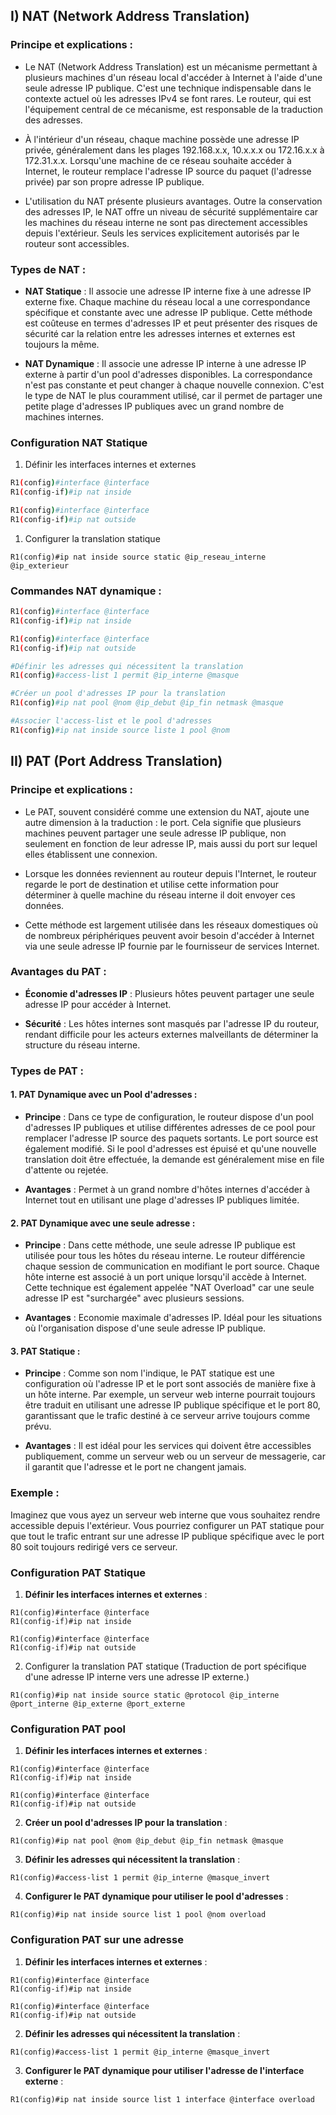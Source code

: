 ## I) NAT (Network Address Translation)

### Principe et explications :

- Le NAT (Network Address Translation) est un mécanisme permettant à plusieurs machines d'un réseau local d'accéder à Internet à l'aide d'une seule adresse IP publique. C'est une technique indispensable dans le contexte actuel où les adresses IPv4 se font rares. Le routeur, qui est l'équipement central de ce mécanisme, est responsable de la traduction des adresses.
    
- À l'intérieur d'un réseau, chaque machine possède une adresse IP privée, généralement dans les plages 192.168.x.x, 10.x.x.x ou 172.16.x.x à 172.31.x.x. Lorsqu'une machine de ce réseau souhaite accéder à Internet, le routeur remplace l'adresse IP source du paquet (l'adresse privée) par son propre adresse IP publique.
    
- L'utilisation du NAT présente plusieurs avantages. Outre la conservation des adresses IP, le NAT offre un niveau de sécurité supplémentaire car les machines du réseau interne ne sont pas directement accessibles depuis l'extérieur. Seuls les services explicitement autorisés par le routeur sont accessibles.
    

### Types de NAT :

- **NAT Statique** : Il associe une adresse IP interne fixe à une adresse IP externe fixe. Chaque machine du réseau local a une correspondance spécifique et constante avec une adresse IP publique. Cette méthode est coûteuse en termes d'adresses IP et peut présenter des risques de sécurité car la relation entre les adresses internes et externes est toujours la même.
    
- **NAT Dynamique** : Il associe une adresse IP interne à une adresse IP externe à partir d'un pool d'adresses disponibles. La correspondance n'est pas constante et peut changer à chaque nouvelle connexion. C'est le type de NAT le plus couramment utilisé, car il permet de partager une petite plage d'adresses IP publiques avec un grand nombre de machines internes.

### Configuration NAT Statique
1. Définir les interfaces internes et externes
```bash
R1(config)#interface @interface  
R1(config-if)#ip nat inside

R1(config)#interface @interface  
R1(config-if)#ip nat outside
```
1. Configurer la translation statique 
```
R1(config)#ip nat inside source static @ip_reseau_interne @ip_exterieur
```

### Commandes NAT dynamique :

```bash
R1(config)#interface @interface  
R1(config-if)#ip nat inside

R1(config)#interface @interface  
R1(config-if)#ip nat outside

#Définir les adresses qui nécessitent la translation
R1(config)#access-list 1 permit @ip_interne @masque  

#Créer un pool d'adresses IP pour la translation
R1(config)#ip nat pool @nom @ip_debut @ip_fin netmask @masque  

#Associer l'access-list et le pool d'adresses
R1(config)#ip nat inside source liste 1 pool @nom
```

## II) PAT (Port Address Translation)

### Principe et explications :

- Le PAT, souvent considéré comme une extension du NAT, ajoute une autre dimension à la traduction : le port. Cela signifie que plusieurs machines peuvent partager une seule adresse IP publique, non seulement en fonction de leur adresse IP, mais aussi du port sur lequel elles établissent une connexion.
    
- Lorsque les données reviennent au routeur depuis l'Internet, le routeur regarde le port de destination et utilise cette information pour déterminer à quelle machine du réseau interne il doit envoyer ces données.
    
- Cette méthode est largement utilisée dans les réseaux domestiques où de nombreux périphériques peuvent avoir besoin d'accéder à Internet via une seule adresse IP fournie par le fournisseur de services Internet.
    

### Avantages du PAT :

- **Économie d'adresses IP** : Plusieurs hôtes peuvent partager une seule adresse IP pour accéder à Internet.
    
- **Sécurité** : Les hôtes internes sont masqués par l'adresse IP du routeur, rendant difficile pour les acteurs externes malveillants de déterminer la structure du réseau interne.

### Types de PAT :

#### 1. **PAT Dynamique avec un Pool d'adresses :**

- **Principe** : Dans ce type de configuration, le routeur dispose d'un pool d'adresses IP publiques et utilise différentes adresses de ce pool pour remplacer l'adresse IP source des paquets sortants. Le port source est également modifié. Si le pool d'adresses est épuisé et qu'une nouvelle translation doit être effectuée, la demande est généralement mise en file d'attente ou rejetée.
    
- **Avantages** : Permet à un grand nombre d'hôtes internes d'accéder à Internet tout en utilisant une plage d'adresses IP publiques limitée.
    

#### 2. **PAT Dynamique avec une seule adresse :**

- **Principe** : Dans cette méthode, une seule adresse IP publique est utilisée pour tous les hôtes du réseau interne. Le routeur différencie chaque session de communication en modifiant le port source. Chaque hôte interne est associé à un port unique lorsqu'il accède à Internet. Cette technique est également appelée "NAT Overload" car une seule adresse IP est "surchargée" avec plusieurs sessions.
    
- **Avantages** : Economie maximale d'adresses IP. Idéal pour les situations où l'organisation dispose d'une seule adresse IP publique.
    

#### 3. **PAT Statique :**

- **Principe** : Comme son nom l'indique, le PAT statique est une configuration où l'adresse IP et le port sont associés de manière fixe à un hôte interne. Par exemple, un serveur web interne pourrait toujours être traduit en utilisant une adresse IP publique spécifique et le port 80, garantissant que le trafic destiné à ce serveur arrive toujours comme prévu.
    
- **Avantages** : Il est idéal pour les services qui doivent être accessibles publiquement, comme un serveur web ou un serveur de messagerie, car il garantit que l'adresse et le port ne changent jamais.
    

### Exemple :

Imaginez que vous ayez un serveur web interne que vous souhaitez rendre accessible depuis l'extérieur. Vous pourriez configurer un PAT statique pour que tout le trafic entrant sur une adresse IP publique spécifique avec le port 80 soit toujours redirigé vers ce serveur.

### Configuration PAT Statique
1. **Définir les interfaces internes et externes** :
```
R1(config)#interface @interface  
R1(config-if)#ip nat inside

R1(config)#interface @interface 
R1(config-if)#ip nat outside
```
2. Configurer la translation PAT statique (Traduction de port spécifique d'une adresse IP interne vers une adresse IP externe.)
```
R1(config)#ip nat inside source static @protocol @ip_interne @port_interne @ip_externe @port_externe
```
### Configuration PAT pool
1. **Définir les interfaces internes et externes** :
```
R1(config)#interface @interface  
R1(config-if)#ip nat inside

R1(config)#interface @interface 
R1(config-if)#ip nat outside
```
2. **Créer un pool d'adresses IP pour la translation** :
```
R1(config)#ip nat pool @nom @ip_debut @ip_fin netmask @masque
```
3. **Définir les adresses qui nécessitent la translation** :
```
R1(config)#access-list 1 permit @ip_interne @masque_invert
```
4. **Configurer le PAT dynamique pour utiliser le pool d'adresses** :
```
R1(config)#ip nat inside source list 1 pool @nom overload
```
### Configuration PAT sur une adresse 
1. **Définir les interfaces internes et externes** :
```
R1(config)#interface @interface  
R1(config-if)#ip nat inside

R1(config)#interface @interface 
R1(config-if)#ip nat outside
```
2. **Définir les adresses qui nécessitent la translation** :
```
R1(config)#access-list 1 permit @ip_interne @masque_invert
```
3. **Configurer le PAT dynamique pour utiliser l'adresse de l'interface externe** :
```
R1(config)#ip nat inside source list 1 interface @interface overload
```